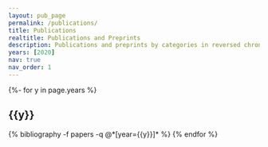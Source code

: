 ```yaml
---
layout: pub_page
permalink: /publications/
title: Publications
realtitle: Publications and Preprints
description: Publications and preprints by categories in reversed chronological order. 
years: [2020]
nav: true
nav_order: 1
---
```

<!-- _pages/publications.md -->
<div class="publications">

{%- for y in page.years %}
  <h2 class="year">{{y}}</h2>
  {% bibliography -f papers -q @*[year={{y}}]* %}
{% endfor %}

</div>
